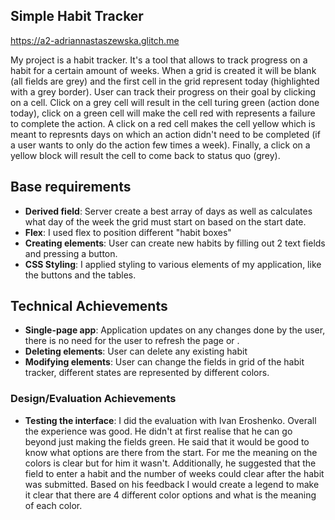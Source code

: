 ## Simple Habit Tracker
https://a2-adriannastaszewska.glitch.me

My project is a habit tracker. It's a tool that allows to track progress on a habit for a certain amount of weeks. 
When a grid is created it will be blank (all fields are grey) and the first cell in the grid represent today (highlighted with a grey border).
User can track their progress on their goal by clicking on a cell. Click on a grey cell will result in the cell turing green (action done today), 
click on a green cell will make the cell red with represents a failure to complete the action. A click on a red cell makes the cell yellow which is 
meant to represnts days on which an action didn't need to be completed (if a user wants to only do the action few times a week). Finally, 
a click on a yellow block will result the cell to come back to status quo (grey). 

## Base requirements 
- **Derived field**: Server create a best array of days as well as calculates what day of the week the grid must start on based on the start date. 
- **Flex**: I used flex to position different "habit boxes"
- **Creating elements**: User can create new habits by filling out 2 text fields and pressing a button. 
- **CSS Styling**: I applied styling to various elements of my application, like the buttons and the tables. 

## Technical Achievements
- **Single-page app**: Application updates on any changes done by the user, there is no need for the user to refresh the page or . 
- **Deleting elements**: User can delete any existing habit 
- **Modifying elements**: User can change the fields in grid of the habit tracker, different states are represented by different colors. 

### Design/Evaluation Achievements
- **Testing the interface**: I did the evaluation with Ivan Eroshenko. Overall the experience was good. He didn't at first realise that he can go beyond just making the fields green. He said that it would be good to know what options are there from the start. For me the meaning on the colors is clear but for him it wasn't. Additionally, he suggested that the field to enter a habit and the number of weeks could clear after the habit was submitted. Based on his feedback I would create a legend to make it clear that there are 4 different color options and what is the meaning of each color.  
